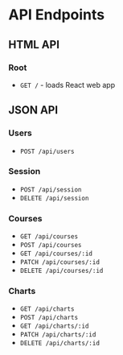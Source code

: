 # API Endpoints

## HTML API

### Root

- `GET /` - loads React web app

## JSON API

### Users

- `POST /api/users`

### Session

- `POST /api/session`
- `DELETE /api/session`

### Courses

- `GET /api/courses`
- `POST /api/courses`
- `GET /api/courses/:id`
- `PATCH /api/courses/:id`
- `DELETE /api/courses/:id`

### Charts

- `GET /api/charts`
- `POST /api/charts`
- `GET /api/charts/:id`
- `PATCH /api/charts/:id`
- `DELETE /api/charts/:id`
